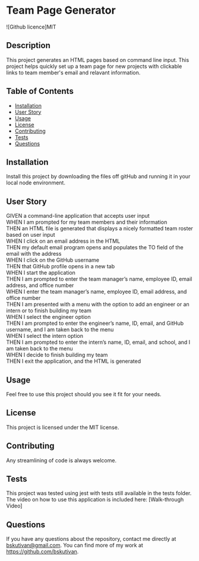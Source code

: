 # Team Page Generator
  ![Github licence]MIT
  ## Description
  This project generates an HTML pages based on command line input. This project helps quickly set up a team page for new projects with clickable links to team member's email and relavant information.
  ## Table of Contents
  * [Installation](#installation)
  * [User Story](#user-story)
  * [Usage](#usage)
  * [License](#license)
  * [Contributing](#contributing)
  * [Tests](#tests)
  * [Questions](#questions)
  ## Installation 
  Install this project by downloading the files off gitHub and running it in your local node environment.
  ## User Story 
  
GIVEN a command-line application that accepts user input <br />
WHEN I am prompted for my team members and their information <br />
THEN an HTML file is generated that displays a nicely formatted team roster based on user input <br />
WHEN I click on an email address in the HTML <br />
THEN my default email program opens and populates the TO field of the email with the address <br />
WHEN I click on the GitHub username <br />
THEN that GitHub profile opens in a new tab <br />
WHEN I start the application <br />
THEN I am prompted to enter the team manager’s name, employee ID, email address, and office number <br />
WHEN I enter the team manager’s name, employee ID, email address, and office number <br />
THEN I am presented with a menu with the option to add an engineer or an intern or to finish building my team <br />
WHEN I select the engineer option <br />
THEN I am prompted to enter the engineer’s name, ID, email, and GitHub username, and I am taken back to the menu <br />
WHEN I select the intern option <br />
THEN I am prompted to enter the intern’s name, ID, email, and school, and I am taken back to the menu <br />
WHEN I decide to finish building my team <br />
THEN I exit the application, and the HTML is generated <br />
  
  ## Usage
  Feel free to use this project should you see it fit for your needs.
   
  ## License
  This project is licensed under the MIT license.
  ## Contributing
  Any streamlining of code is always welcome.
  ## Tests
  This project was tested using jest with tests still available in the tests folder.
  The video on how to use this application is included here: 
  [Walk-through Video]
  ## Questions
  If you have any questions about the repository, contact me directly at bskutivan@gmail.com. You can find more of my work at https://github.com/bskutivan.
